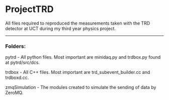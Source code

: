 # ProjectTRD
All files required to reproduced the measurements taken with the TRD detector at UCT during my third year physics project.


------------

### Folders:

pytrd - All python files. Most important are minidaq.py and trdbox.py found at pytrd/src/dcs.

trdbox - All C++ files. Most important are trd_subevent_builder.cc and trdboxd.cc.

zmqSimulation - The modules created to simulate the sending of data by ZeroMQ.
